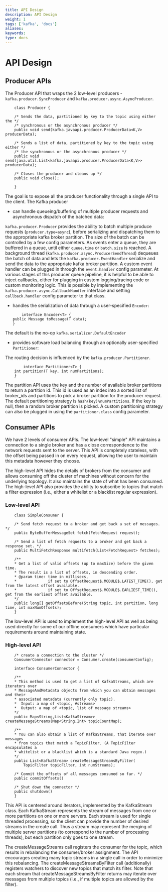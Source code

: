 ```yaml
---
title: API Design
description: API Design
weight: 1
tags: ['kafka', 'docs']
aliases: 
keywords: 
type: docs
---
```


# API Design

## Producer APIs

The Producer API that wraps the 2 low-level producers - `kafka.producer.SyncProducer` and `kafka.producer.async.AsyncProducer`. 
    
    
        class Producer {
    
        /* Sends the data, partitioned by key to the topic using either the */
        /* synchronous or the asynchronous producer */
        public void send(kafka.javaapi.producer.ProducerData<K,V> producerData);
    
        /* Sends a list of data, partitioned by key to the topic using either */
        /* the synchronous or the asynchronous producer */
        public void send(java.util.List<kafka.javaapi.producer.ProducerData<K,V>> producerData);
    
        /* Closes the producer and cleans up */
        public void close();
    
        }
        

The goal is to expose all the producer functionality through a single API to the client. The Kafka producer 

  * can handle queueing/buffering of multiple producer requests and asynchronous dispatch of the batched data: 

`kafka.producer.Producer` provides the ability to batch multiple produce requests (`producer.type=async`), before serializing and dispatching them to the appropriate kafka broker partition. The size of the batch can be controlled by a few config parameters. As events enter a queue, they are buffered in a queue, until either `queue.time` or `batch.size` is reached. A background thread (`kafka.producer.async.ProducerSendThread`) dequeues the batch of data and lets the `kafka.producer.EventHandler` serialize and send the data to the appropriate kafka broker partition. A custom event handler can be plugged in through the `event.handler` config parameter. At various stages of this producer queue pipeline, it is helpful to be able to inject callbacks, either for plugging in custom logging/tracing code or custom monitoring logic. This is possible by implementing the `kafka.producer.async.CallbackHandler` interface and setting `callback.handler` config parameter to that class. 

  * handles the serialization of data through a user-specified `Encoder`: 
    
            interface Encoder<T> {
        public Message toMessage(T data);
        }
        

The default is the no-op `kafka.serializer.DefaultEncoder`

  * provides software load balancing through an optionally user-specified `Partitioner`: 

The routing decision is influenced by the `kafka.producer.Partitioner`. 
    
            interface Partitioner<T> {
        int partition(T key, int numPartitions);
        }
        

The partition API uses the key and the number of available broker partitions to return a partition id. This id is used as an index into a sorted list of broker_ids and partitions to pick a broker partition for the producer request. The default partitioning strategy is `hash(key)%numPartitions`. If the key is null, then a random broker partition is picked. A custom partitioning strategy can also be plugged in using the `partitioner.class` config parameter. 




## Consumer APIs

We have 2 levels of consumer APIs. The low-level "simple" API maintains a connection to a single broker and has a close correspondence to the network requests sent to the server. This API is completely stateless, with the offset being passed in on every request, allowing the user to maintain this metadata however they choose. 

The high-level API hides the details of brokers from the consumer and allows consuming off the cluster of machines without concern for the underlying topology. It also maintains the state of what has been consumed. The high-level API also provides the ability to subscribe to topics that match a filter expression (i.e., either a whitelist or a blacklist regular expression). 

### Low-level API
    
    
        class SimpleConsumer {
    
        /* Send fetch request to a broker and get back a set of messages. */
        public ByteBufferMessageSet fetch(FetchRequest request);
    
        /* Send a list of fetch requests to a broker and get back a response set. */
        public MultiFetchResponse multifetch(List<FetchRequest> fetches);
    
        /**
        * Get a list of valid offsets (up to maxSize) before the given time.
        * The result is a list of offsets, in descending order.
        * @param time: time in millisecs,
        *              if set to OffsetRequest$.MODULE$.LATEST_TIME(), get from the latest offset available.
        *              if set to OffsetRequest$.MODULE$.EARLIEST_TIME(), get from the earliest offset available.
        */
        public long[] getOffsetsBefore(String topic, int partition, long time, int maxNumOffsets);
        }
        

The low-level API is used to implement the high-level API as well as being used directly for some of our offline consumers which have particular requirements around maintaining state. 

### High-level API
    
    
    
        /* create a connection to the cluster */
        ConsumerConnector connector = Consumer.create(consumerConfig);
    
        interface ConsumerConnector {
    
        /**
        * This method is used to get a list of KafkaStreams, which are iterators over
        * MessageAndMetadata objects from which you can obtain messages and their
        * associated metadata (currently only topic).
        *  Input: a map of <topic, #streams>
        *  Output: a map of <topic, list of message streams>
        */
        public Map<String,List<KafkaStream>> createMessageStreams(Map<String,Int> topicCountMap);
    
        /**
        * You can also obtain a list of KafkaStreams, that iterate over messages
        * from topics that match a TopicFilter. (A TopicFilter encapsulates a
        * whitelist or a blacklist which is a standard Java regex.)
        */
        public List<KafkaStream> createMessageStreamsByFilter(
            TopicFilter topicFilter, int numStreams);
    
        /* Commit the offsets of all messages consumed so far. */
        public commitOffsets()
    
        /* Shut down the connector */
        public shutdown()
        }
        

This API is centered around iterators, implemented by the KafkaStream class. Each KafkaStream represents the stream of messages from one or more partitions on one or more servers. Each stream is used for single threaded processing, so the client can provide the number of desired streams in the create call. Thus a stream may represent the merging of multiple server partitions (to correspond to the number of processing threads), but each partition only goes to one stream. 

The createMessageStreams call registers the consumer for the topic, which results in rebalancing the consumer/broker assignment. The API encourages creating many topic streams in a single call in order to minimize this rebalancing. The createMessageStreamsByFilter call (additionally) registers watchers to discover new topics that match its filter. Note that each stream that createMessageStreamsByFilter returns may iterate over messages from multiple topics (i.e., if multiple topics are allowed by the filter). 

